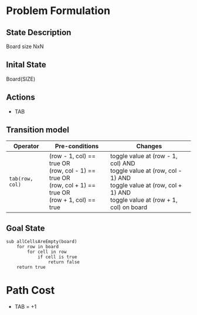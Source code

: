 # Problem Formulation

## State Description

Board size NxN

## Inital State

Board(SIZE)

## Actions

* TAB

## Transition model

| Operator | Pre-conditions | Changes |
| -------- | -------------- | ------- |
| `tab(row, col)` | (row - 1, col) == true OR <br> (row, col - 1) == true OR <br> (row, col + 1) == true OR <br> (row + 1, col) == true | toggle value at (row - 1, col) AND <br> toggle value at (row, col - 1) AND <br> toggle value at (row, col + 1) AND <br> toggle value at (row + 1, col)  on board |

## Goal State

```
sub allCellsAreEmpty(board)
	for row in board
		for cell in row
			if cell is true
				return false
	return true
```

# Path Cost

* TAB = +1
